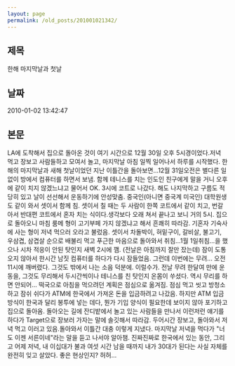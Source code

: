 ```yaml
---
layout: page
permalink: /old_posts/201001021342/
---
```


## 제목
한해 마지막날과 첫날

## 날짜
2010-01-02 13:42:47

## 본문

LA에 도착해서 집으로 돌아온 것이 여기 시간으로 12월 30일 오후 5시경이었다.저녁 먹고 장보고 사람들하고 모여서 놀고, 마지막날 아침 일찍 일어나서 하루를 시작했다. 한해의 마지막날과 새해 첫날이었던 지난 이틀간을 돌아보면...12월 31일오전은 별다른 일 없이 방에서 컴퓨터를 하면서 보냄. 함께 테니스를 치는 인도인 친구에게 말을 거니 오후에 같이 치지 않겠느냐고 물어서 OK. 3시에 코트로 나갔다. 해도 나지막하고 구름도 적당히 있고 날이 선선해서 운동하기에 안성맞춤. 중국인(아니면 중국계 미국인) 대학원생도 같이 와서 셋이서 함께 침. 셋이서 칠 때는 두 사람이 한쪽 코트에서 같이 치고, 번갈아서 반대편 코트에서 혼자 치는 식이다.생각보다 오래 쳐서 끝나고 보니 거의 5시. 집으로 돌아오니 마침 룸메 형이 고기부페 가지 않겠냐고 해서 흔쾌히 따라감. 기혼자 기숙사에 사는 형이 저녁 먹으러 오라고 불렀음. 셋이서 차돌박이, 혀밑구이, 갈비살, 불고기, 우삼겹, 삼겹살 순으로 배불리 먹고 푸근한 마음으로 돌아와서 취침...1월 1일취침...을 했으나 시차 적응이 안된 탓인지 새벽 2시에 깸. (전날은 아침까지 잘만 잤는데) 잠이 도통 오지 않아서 한시간 남짓 컴퓨터를 하다가 다시 잠들었음. 그런데 이번에는 무려... 오전 11시에 깨버렸다. 그것도 밖에서 나는 소음 덕분에. 이럴수가. 전날 무려 한달여 만에 운동을, 그것도 무리해서 두시간씩이나 테니스를 친 탓인지 온몸이 쑤셨다. 역시 무리를 하면 안되어... 떡국으로 아침을 먹으려던 계획은 점심으로 옮겨짐. 점심 먹고 씻고 방청소하고 잠쉬 쉬다가 ATM에 한국에서 가져온 돈을 입금하려고 나갔음. 하지만 ATM 입금 방식이 한국과 달리 봉투에 넣는 데다, 뭔가 기입 양식이 필요한데 보이지 않아 포기하고 집으로 돌아옴. 돌아오는 길에 잔디밭에서 놀고 있는 사람들을 만나서 이런저런 얘기를 하다가 Target으로 장보러 가자는 말에 솔깃해서 따라감. 두어시간 장보고, 돌아와서 저녁 먹고 이러고 있음.돌아와서 이틀간 대충 이렇게 지냈다. 마지막날 저녁을 먹다가 "너도 이젠 서른이네"라는 말을 듣고 나서야 알아챔. 진짜진짜로 한국에서 있는 동안, 그리고 어제 저녁, 내 이십대가 불과 여섯 시간 남을 때까지 내가 30대가 된다는 사실 자체를 완전히 잊고 살았다. 좋은 현상인지? 허허...